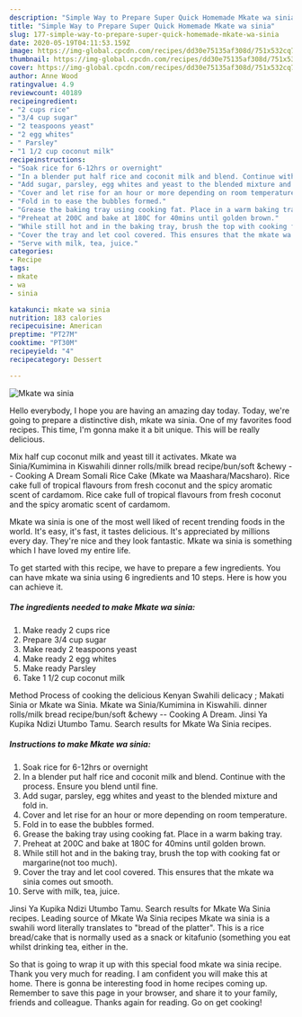 ```yaml
---
description: "Simple Way to Prepare Super Quick Homemade Mkate wa sinia"
title: "Simple Way to Prepare Super Quick Homemade Mkate wa sinia"
slug: 177-simple-way-to-prepare-super-quick-homemade-mkate-wa-sinia
date: 2020-05-19T04:11:53.159Z
image: https://img-global.cpcdn.com/recipes/dd30e75135af308d/751x532cq70/mkate-wa-sinia-recipe-main-photo.jpg
thumbnail: https://img-global.cpcdn.com/recipes/dd30e75135af308d/751x532cq70/mkate-wa-sinia-recipe-main-photo.jpg
cover: https://img-global.cpcdn.com/recipes/dd30e75135af308d/751x532cq70/mkate-wa-sinia-recipe-main-photo.jpg
author: Anne Wood
ratingvalue: 4.9
reviewcount: 40189
recipeingredient:
- "2 cups rice"
- "3/4 cup sugar"
- "2 teaspoons yeast"
- "2 egg whites"
- " Parsley"
- "1 1/2 cup coconut milk"
recipeinstructions:
- "Soak rice for 6-12hrs or overnight"
- "In a blender put half rice and coconit milk and blend. Continue with the process. Ensure you blend until fine."
- "Add sugar, parsley, egg whites and yeast to the blended mixture and fold in."
- "Cover and let rise for an hour or more depending on room temperature."
- "Fold in to ease the bubbles formed."
- "Grease the baking tray using cooking fat. Place in a warm baking tray."
- "Preheat at 200C and bake at 180C for 40mins until golden brown."
- "While still hot and in the baking tray, brush the top with cooking fat or margarine(not too much)."
- "Cover the tray and let cool covered. This ensures that the mkate wa sinia comes out smooth."
- "Serve with milk, tea, juice."
categories:
- Recipe
tags:
- mkate
- wa
- sinia

katakunci: mkate wa sinia 
nutrition: 183 calories
recipecuisine: American
preptime: "PT27M"
cooktime: "PT30M"
recipeyield: "4"
recipecategory: Dessert

---
```



![Mkate wa sinia](https://img-global.cpcdn.com/recipes/dd30e75135af308d/751x532cq70/mkate-wa-sinia-recipe-main-photo.jpg)

Hello everybody, I hope you are having an amazing day today. Today, we're going to prepare a distinctive dish, mkate wa sinia. One of my favorites food recipes. This time, I'm gonna make it a bit unique. This will be really delicious.

Mix half cup coconut milk and yeast till it activates. Mkate wa Sinia/Kumimina in Kiswahili dinner rolls/milk bread recipe/bun/soft &amp;chewy -- Cooking A Dream Somali Rice Cake (Mkate wa Maashara/Macsharo). Rice cake full of tropical flavours from fresh coconut and the spicy aromatic scent of cardamom. Rice cake full of tropical flavours from fresh coconut and the spicy aromatic scent of cardamom.

Mkate wa sinia is one of the most well liked of recent trending foods in the world. It's easy, it's fast, it tastes delicious. It's appreciated by millions every day. They're nice and they look fantastic. Mkate wa sinia is something which I have loved my entire life.


To get started with this recipe, we have to prepare a few ingredients. You can have mkate wa sinia using 6 ingredients and 10 steps. Here is how you can achieve it.

<!--inarticleads1-->

##### The ingredients needed to make Mkate wa sinia:

1. Make ready 2 cups rice
1. Prepare 3/4 cup sugar
1. Make ready 2 teaspoons yeast
1. Make ready 2 egg whites
1. Make ready  Parsley
1. Take 1 1/2 cup coconut milk


Method Process of cooking the delicious Kenyan Swahili delicacy ; Makati Sinia or Mkate wa Sinia. Mkate wa Sinia/Kumimina in Kiswahili. dinner rolls/milk bread recipe/bun/soft &amp;chewy -- Cooking A Dream. Jinsi Ya Kupika Ndizi Utumbo Tamu. Search results for Mkate Wa Sinia recipes. 

<!--inarticleads2-->

##### Instructions to make Mkate wa sinia:

1. Soak rice for 6-12hrs or overnight
1. In a blender put half rice and coconit milk and blend. Continue with the process. Ensure you blend until fine.
1. Add sugar, parsley, egg whites and yeast to the blended mixture and fold in.
1. Cover and let rise for an hour or more depending on room temperature.
1. Fold in to ease the bubbles formed.
1. Grease the baking tray using cooking fat. Place in a warm baking tray.
1. Preheat at 200C and bake at 180C for 40mins until golden brown.
1. While still hot and in the baking tray, brush the top with cooking fat or margarine(not too much).
1. Cover the tray and let cool covered. This ensures that the mkate wa sinia comes out smooth.
1. Serve with milk, tea, juice.


Jinsi Ya Kupika Ndizi Utumbo Tamu. Search results for Mkate Wa Sinia recipes. Leading source of Mkate Wa Sinia recipes Mkate wa sinia is a swahili word literally translates to &#34;bread of the platter&#34;. This is a rice bread/cake that is normally used as a snack or kitafunio (something you eat whilst drinking tea, either in the. 

So that is going to wrap it up with this special food mkate wa sinia recipe. Thank you very much for reading. I am confident you will make this at home. There is gonna be interesting food in home recipes coming up. Remember to save this page in your browser, and share it to your family, friends and colleague. Thanks again for reading. Go on get cooking!
